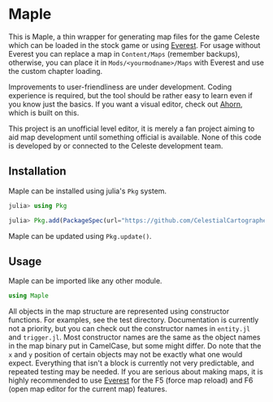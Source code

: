 # Maple

This is Maple, a thin wrapper for generating map files for the game Celeste which can be loaded in the stock game or using [Everest](https://github.com/EverestAPI/Everest).
For usage without Everest you can replace a map in `Content/Maps` (remember backups), otherwise, you can place it in `Mods/<yourmodname>/Maps` with Everest and use the custom chapter loading. 

Improvements to user-friendliness are under development. Coding experience is required, but the tool should be rather easy to learn even if you know just the basics. If you want a visual editor, check out [Ahorn](https://github.com/CelestialCartographers/Ahorn), which is built on this.

This project is an unofficial level editor, it is merely a fan project aiming to aid map development until something official is available. None of this code is developed by or connected to the Celeste development team.

## Installation
Maple can be installed using julia's `Pkg` system.
```julia
julia> using Pkg

julia> Pkg.add(PackageSpec(url="https://github.com/CelestialCartographers/Maple.git"))
```
Maple can be updated using `Pkg.update()`.

## Usage

Maple can be imported like any other module.

```julia
using Maple
```

All objects in the map structure are represented using constructor functions. For examples, see the test directory. Documentation is currently not a priority, but you can check out the constructor names in `entity.jl` and `trigger.jl`.
Most constructor names are the same as the object names in the map binary put in CamelCase, but some might differ. Do note that the `x` and `y` position of certain objects may not be exactly what one would expect. Everything that isn't a block is currently not very predictable, and repeated testing may be needed. If you are serious about making maps, it is highly recommended to use [Everest](https://github.com/EverestAPI/Everest) for the F5 (force map reload) and F6 (open map editor for the current map) features.
